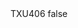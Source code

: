<?xml version="1.0" encoding="UTF-8"?>
<CustomMetadata xmlns="http://soap.sforce.com/2006/04/metadata">
    <label>TXU406</label>
    <protected>false</protected>
</CustomMetadata>
